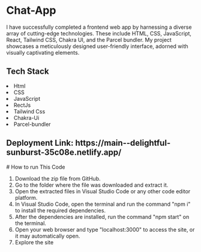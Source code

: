 <h1>Chat-App</h1>

I have successfully completed a frontend web app by harnessing a diverse array of cutting-edge technologies. These include HTML, CSS, JavaScript, React, Tailwind CSS, Chakra UI, and the Parcel bundler. My project showcases a meticulously designed user-friendly interface, adorned with visually captivating elements. 
<h2>Tech Stack</h2>

   <li>Html</li>
   <li> CSS</li>
   <li>JavaScript</li>
   <li>RectJs</li>
   <li>Tailwind Css</li>
   <li>Chakra-Ui</li>
   <li>Parcel-bundler</li>
 
<h2>Deployment Link: <span>https://main--delightful-sunburst-35c08e.netlify.app/</span></h2>
# How to run This Code 
   <ol>
<li>Download the zip file from GitHub.</li>
<li>Go to the folder where the file was downloaded and extract it.</li>
<li>Open the extracted files in Visual Studio Code or any other code editor platform.</li>
<li>In Visual Studio Code, open the terminal and run the command "npm i" to install the required dependencies.</li>
<li>After the dependencies are installed, run the command "npm start" on the terminal.</li>
<li>Open your web browser and type "localhost:3000" to access the site, or it may automatically open.</li>
<li>Explore the site</li>
   </ol>
